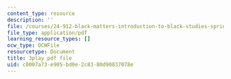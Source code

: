 ```yaml
---
content_type: resource
description: ''
file: /courses/24-912-black-matters-introduction-to-black-studies-spring-2017/c0007a73e905bd0e2c8380d90837078e_pP7mt_Ie04Y.pdf
file_type: application/pdf
learning_resource_types: []
ocw_type: OCWFile
resourcetype: Document
title: 3play pdf file
uid: c0007a73-e905-bd0e-2c83-80d90837078e
---
```

